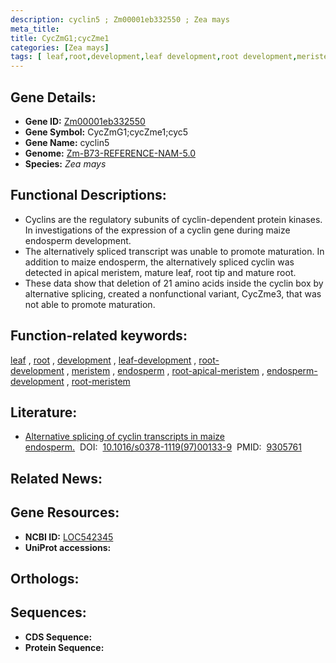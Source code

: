 ```yaml
---
description: cyclin5 ; Zm00001eb332550 ; Zea mays
meta_title:
title: CycZmG1;cycZme1
categories: [Zea mays]
tags: [ leaf,root,development,leaf development,root development,meristem,endosperm,root apical meristem,endosperm development,root meristem ]
---
```


## Gene Details:
- **Gene ID:**	[Zm00001eb332550](https://www.maizegdb.org/gene_center/gene/Zm00001eb332550)
- **Gene Symbol:** CycZmG1;cycZme1;cyc5
- **Gene Name:** cyclin5
- **Genome:** [Zm-B73-REFERENCE-NAM-5.0](https://www.maizegdb.org/genome/assembly/Zm-B73-REFERENCE-NAM-5.0)
- **Species:** *Zea mays*

## Functional Descriptions:
   - Cyclins are the regulatory subunits of cyclin-dependent protein kinases. In investigations of the expression of a cyclin gene during maize endosperm development.
   - The alternatively spliced transcript was unable to promote maturation. In addition to maize endosperm, the alternatively spliced cyclin was detected in apical meristem, mature leaf, root tip and mature root.
   - These data show that deletion of 21 amino acids inside the cyclin box by alternative splicing, created a nonfunctional variant, CycZme3, that was not able to promote maturation.

## Function-related keywords:
[leaf](/tags/leaf/)&nbsp;,&nbsp;[root](/tags/root/)&nbsp;,&nbsp;[development](/tags/development/)&nbsp;,&nbsp;[leaf-development](/tags/leaf-development/)&nbsp;,&nbsp;[root-development](/tags/root-development/)&nbsp;,&nbsp;[meristem](/tags/meristem/)&nbsp;,&nbsp;[endosperm](/tags/endosperm/)&nbsp;,&nbsp;[root-apical-meristem](/tags/root-apical-meristem/)&nbsp;,&nbsp;[endosperm-development](/tags/endosperm-development/)&nbsp;,&nbsp;[root-meristem](/tags/root-meristem/)

## Literature:
   - [Alternative splicing of cyclin transcripts in maize endosperm.]( https://www.sciencedirect.com/science/article/pii/S0378111997001339)&nbsp;&nbsp;DOI:&nbsp;&nbsp;[10.1016/s0378-1119(97)00133-9](https://www.sciencedirect.com/science/article/pii/S0378111997001339)&nbsp;&nbsp;PMID:&nbsp;&nbsp;[9305761](https://pubmed.ncbi.nlm.nih.gov/9305761/)

## Related News:

## Gene Resources:
- **NCBI ID:**  [LOC542345](https://www.ncbi.nlm.nih.gov/gene/?term=LOC542345)
- **UniProt accessions:** [](https://www.uniprot.org/uniprotkb//entry)

## Orthologs:

## Sequences:
- **CDS Sequence:**
- **Protein Sequence:**
